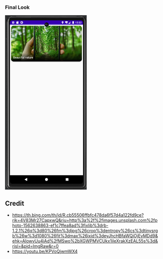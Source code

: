 ### Final Look

![experiment1-screenshot](https://github.com/SalmaKHD/AndroidStudioProjects/blob/main/JepackCompose/composables/Experiment1/experiment1-screenshot.PNG?raw=true)

## Credit
- https://th.bing.com/th/id/R.cb55506ffbfc478da6f57d4a122fd9ce?rik=4V83Mr27CapxwQ&riu=http%3a%2f%2fimages.unsplash.com%2fphoto-1562638863-ef1c7ffea8ad%3fixlib%3drb-1.2.1%26q%3d80%26fm%3djpg%26crop%3dentropy%26cs%3dtinysrgb%26w%3d1080%26fit%3dmax%26ixid%3deyJhcHBfaWQiOjEyMDd9&ehk=AIowvUu4iAd%2fMSwo%2bXGWPMVCUkx1ileXrakXzEAL55s%3d&risl=&pid=ImgRaw&r=0
- https://youtu.be/KPVoQjwmWX4

